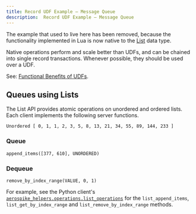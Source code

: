 ```yaml
---
title: Record UDF Example – Message Queue
description:  Record UDF Example – Message Queue
---
```


The example that used to live here has been removed, because the functionality
implemented in Lua is now native to the [List](/docs/guide/cdt-list.html) data
type.

Native operations perform and scale better than UDFs, and can be chained into
single record transactions. Whenever possible, they should be used over a UDF.

See: [Functional Benefits of UDFs](/docs/udf/udf_guide.html#functional-benefits-of-udfs).

## Queues using Lists

The List API provides atomic operations on unordered and ordered lists. Each client
implements the following server functions.

`Unordered [ 0, 1, 1, 2, 3, 5, 8, 13, 21, 34, 55, 89, 144, 233 ]`

### Queue
`append_items([377, 610], UNORDERED)`

### Dequeue
`remove_by_index_range(VALUE, 0, 1)`

For example, see the Python client's
[`aerospike_helpers.operations.list_operations`](https://aerospike-python-client.readthedocs.io/en/latest/aerospike_helpers.operations.html#module-aerospike_helpers.operations.list_operations) for the `list_append_items`, `list_get_by_index_range` and `list_remove_by_index_range` methods.
